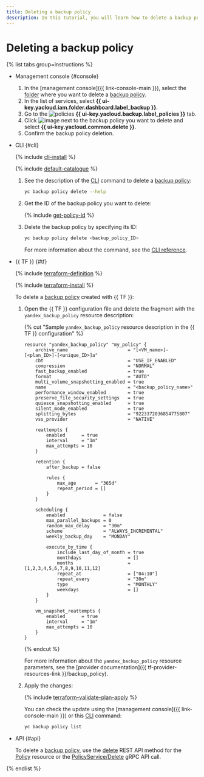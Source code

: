 ```yaml
---
title: Deleting a backup policy
description: In this tutorial, you will learn how to delete a backup policy in **{{ backup-name }}**.
---
```


# Deleting a backup policy

{% list tabs group=instructions %}

- Management console {#console}

   1. In the [management console]({{ link-console-main }}), select the [folder](../../../resource-manager/concepts/resources-hierarchy.md#folder) where you want to delete a [backup policy](../../../backup/concepts/policy.md).
   1. In the list of services, select **{{ ui-key.yacloud.iam.folder.dashboard.label_backup }}**.
   1. Go to the ![policies](../../../_assets/console-icons/calendar.svg) **{{ ui-key.yacloud.backup.label_policies }}** tab.
   1. Click ![image](../../../_assets/console-icons/ellipsis.svg) next to the backup policy you want to delete and select **{{ ui-key.yacloud.common.delete }}**.
   1. Confirm the backup policy deletion.

- CLI {#cli}

   {% include [cli-install](../../../_includes/cli-install.md) %}

   {% include [default-catalogue](../../../_includes/default-catalogue.md) %}

   1. See the description of the [CLI](../../../cli/) command to delete a [backup policy](../../../backup/concepts/policy.md):

      ```bash
      yc backup policy delete --help
      ```

   1. Get the ID of the backup policy you want to delete:

      {% include [get-policy-id](../../../_includes/backup/operations/get-policy-id.md) %}

   1. Delete the backup policy by specifying its ID:

      ```bash
      yc backup policy delete <backup_policy_ID>
      ```

      For more information about the command, see the [CLI reference](../../../cli/cli-ref/managed-services/backup/policy/delete.md).

- {{ TF }} {#tf}

  {% include [terraform-definition](../../../_tutorials/_tutorials_includes/terraform-definition.md) %}

  {% include [terraform-install](../../../_includes/terraform-install.md) %}

  To delete a [backup policy](../../../backup/concepts/policy.md) created with {{ TF }}:
  1. Open the {{ TF }} configuration file and delete the fragment with the `yandex_backup_policy` resource description:

     {% cut "Sample `yandex_backup_policy` resource description in the {{ TF }} configuration" %}

     ```hcl
     resource "yandex_backup_policy" "my_policy" {
         archive_name                      = "[<VM_name>]-[<plan_ID>]-[<unique_ID>]a"
         cbt                               = "USE_IF_ENABLED"
         compression                       = "NORMAL"
         fast_backup_enabled               = true
         format                            = "AUTO"
         multi_volume_snapshotting_enabled = true
         name                              = "<backup_policy_name>"
         performance_window_enabled        = true
         preserve_file_security_settings   = true
         quiesce_snapshotting_enabled      = true
         silent_mode_enabled               = true
         splitting_bytes                   = "9223372036854775807"
         vss_provider                      = "NATIVE"

         reattempts {
             enabled      = true
             interval     = "1m"
             max_attempts = 10
         }

         retention {
             after_backup = false

             rules {
                 max_age       = "365d"
                 repeat_period = []
             }
         }

         scheduling {
             enabled              = false
             max_parallel_backups = 0
             random_max_delay     = "30m"
             scheme               = "ALWAYS_INCREMENTAL"
             weekly_backup_day    = "MONDAY"

             execute_by_time {
                 include_last_day_of_month = true
                 monthdays                 = []
                 months                    = [1,2,3,4,5,6,7,8,9,10,11,12]
                 repeat_at                 = ["04:10"]
                 repeat_every              = "30m"
                 type                      = "MONTHLY"
                 weekdays                  = []
             }
         }

         vm_snapshot_reattempts {
             enabled      = true
             interval     = "1m"
             max_attempts = 10
         }
     }
     ```

     {% endcut %}

     For more information about the `yandex_backup_policy` resource parameters, see the [provider documentation]({{ tf-provider-resources-link }}/backup_policy).
  1. Apply the changes:

     {% include [terraform-validate-plan-apply](../../../_tutorials/_tutorials_includes/terraform-validate-plan-apply.md) %}

     You can check the update using the [management console]({{ link-console-main }}) or this [CLI](../../../cli/) command:

     ```bash
     yc backup policy list
     ```

- API {#api}

   To delete a [backup policy](../../concepts/policy.md), use the [delete](../../backup/api-ref/Policy/delete.md) REST API method for the [Policy](../../backup/api-ref/Policy/index.md) resource or the [PolicyService/Delete](../../backup/api-ref/grpc/policy_service.md#Delete) gRPC API call.

{% endlist %}